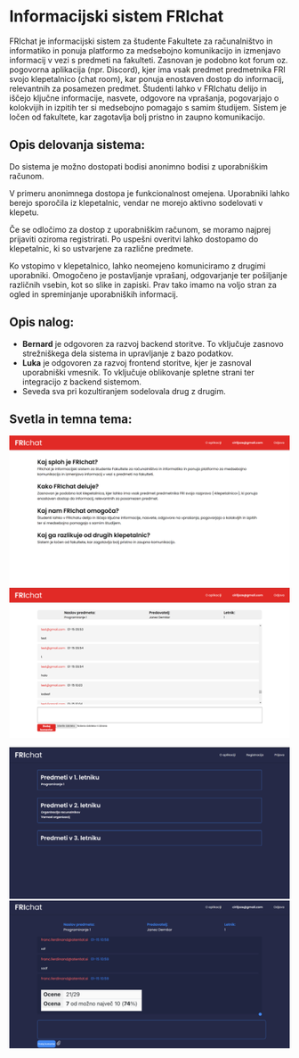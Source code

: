 # Informacijski sistem FRIchat

FRIchat je informacijski sistem za študente Fakultete za računalništvo in informatiko in ponuja platformo za medsebojno komunikacijo in izmenjavo informacij v vezi s predmeti na fakulteti. Zasnovan je podobno kot forum oz. pogovorna aplikacija (npr. Discord), kjer ima vsak predmet predmetnika FRI svojo klepetalnico (chat room), kar ponuja enostaven dostop do informacij, relevantnih za posamezen predmet. Študenti lahko v FRIchatu delijo in iščejo ključne informacije, nasvete, odgovore na vprašanja, pogovarjajo o kolokvijih in izpitih ter si medsebojno pomagajo s samim študijem. Sistem je ločen od fakultete, kar zagotavlja bolj pristno in zaupno komunikacijo.

## Opis delovanja sistema:
Do sistema je možno dostopati bodisi anonimno bodisi z uporabniškim računom.

V primeru anonimnega dostopa je funkcionalnost omejena. Uporabniki lahko berejo sporočila iz klepetalnic, vendar ne morejo aktivno sodelovati v klepetu.

Če se odločimo za dostop z uporabniškim računom, se moramo najprej prijaviti oziroma registrirati. Po uspešni overitvi lahko dostopamo do klepetalnic, ki so ustvarjene za različne predmete.

Ko vstopimo v klepetalnico, lahko neomejeno komuniciramo z drugimi uporabniki. Omogočeno je postavljanje vprašanj, odgovarjanje ter pošiljanje različnih vsebin, kot so slike in zapiski. Prav tako imamo na voljo stran za ogled in spreminjanje uporabniških informacij.

## Opis nalog:
- **Bernard** je odgovoren za razvoj backend storitve. To vključuje zasnovo strežniškega dela sistema in upravljanje z bazo podatkov.
- **Luka** je odgovoren za razvoj frontend storitve, kjer je zasnoval uporabniški vmesnik. To vključuje oblikovanje spletne strani ter integracijo z backend sistemom.
- Seveda sva pri kozultiranjem sodelovala drug z drugim.

## Svetla in temna tema:
![svetla-tema](image.png)
![svetla-tema-2](image-1.png)

![temna-tema](image-2.png)
![temna-tema2](image-3.png)
